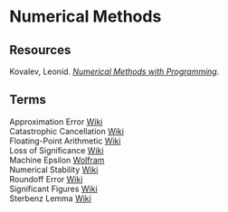 # Numerical Methods

## Resources

Kovalev, Leonid. [_Numerical Methods with Programming_](https://drlvk.github.io/nm/numerical-methods.html).<br>

## Terms

Approximation Error [Wiki](https://en.wikipedia.org/wiki/Approximation_error)<br>
Catastrophic Cancellation [Wiki](https://en.wikipedia.org/wiki/Catastrophic_cancellation)<br>
Floating-Point Arithmetic [Wiki](https://en.wikipedia.org/wiki/Floating-point_arithmetic)<br>
Loss of Significance [Wiki](https://en.wikipedia.org/wiki/Loss_of_significance)<br>
Machine Epsilon [Wolfram](https://reference.wolfram.com/language/ref/$MachineEpsilon.html)<br>
Numerical Stability [Wiki](https://en.wikipedia.org/wiki/Numerical_stability)<br>
Roundoff Error [Wiki](https://en.wikipedia.org/wiki/Round-off_error)<br>
Significant Figures [Wiki](https://en.wikipedia.org/wiki/Significant_figures)<br>
Sterbenz Lemma [Wiki](https://en.wikipedia.org/wiki/Sterbenz_lemma)<br>
